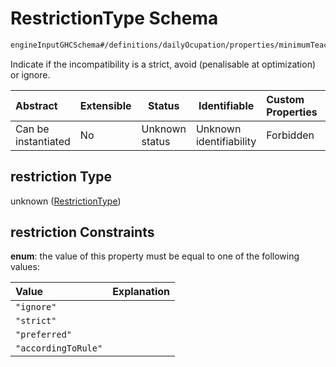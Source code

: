 # RestrictionType Schema

```txt
engineInputGHCSchema#/definitions/dailyOcupation/properties/minimumTeaching/properties/restriction
```

Indicate if the incompatibility is a strict, avoid (penalisable at optimization) or ignore.


| Abstract            | Extensible | Status         | Identifiable            | Custom Properties | Additional Properties | Access Restrictions | Defined In                                                         |
| :------------------ | ---------- | -------------- | ----------------------- | :---------------- | --------------------- | ------------------- | ------------------------------------------------------------------ |
| Can be instantiated | No         | Unknown status | Unknown identifiability | Forbidden         | Allowed               | none                | [ghc.schema.json\*](../out/ghc.schema.json "open original schema") |

## restriction Type

unknown ([RestrictionType](ghc-definitions-dailyocupation-properties-minimumteaching-properties-restrictiontype.md))

## restriction Constraints

**enum**: the value of this property must be equal to one of the following values:

| Value               | Explanation |
| :------------------ | ----------- |
| `"ignore"`          |             |
| `"strict"`          |             |
| `"preferred"`       |             |
| `"accordingToRule"` |             |
